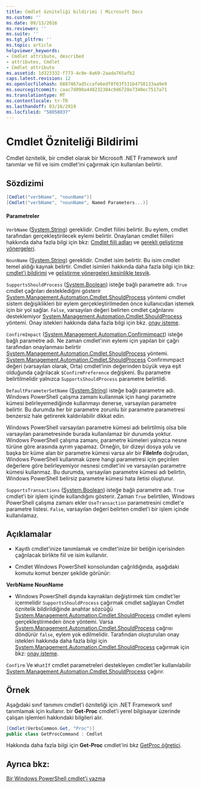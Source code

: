 ```yaml
---
title: Cmdlet özniteliği bildirimi | Microsoft Docs
ms.custom: ''
ms.date: 09/13/2016
ms.reviewer: ''
ms.suite: ''
ms.tgt_pltfrm: ''
ms.topic: article
helpviewer_keywords:
- Cmdlet attribute, described
- attributes, Cmdlet
- Cmdlet attribute
ms.assetid: 1d323332-f773-4c0e-8a69-2aada765afb2
caps.latest.revision: 12
ms.openlocfilehash: 6887467ad5ccafe6edf8f03f531b4750133aa9e9
ms.sourcegitcommit: caac7d098a448232304c9d6728e7340ec7517a71
ms.translationtype: MT
ms.contentlocale: tr-TR
ms.lasthandoff: 03/16/2019
ms.locfileid: "58058037"
---
```

# <a name="cmdlet-attribute-declaration"></a>Cmdlet Özniteliği Bildirimi

Cmdlet öznitelik, bir cmdlet olarak bir Microsoft .NET Framework sınıf tanımlar ve fiil ve isim cmdlet'ini çağırmak için kullanılan belirtir.

## <a name="syntax"></a>Sözdizimi

```csharp
[Cmdlet("verbName", "nounName")]
[Cmdlet("verbName", "nounName", Named Parameters...)]
```

#### <a name="parameters"></a>Parametreler

`VerbName` ([System.String](/dotnet/api/System.String)) gereklidir. Cmdlet fiilini belirtir. Bu eylem, cmdlet tarafından gerçekleştirilecek eylemi belirtir. Onaylanan cmdlet fiilleri hakkında daha fazla bilgi için bkz: [Cmdlet fiili adları](./approved-verbs-for-windows-powershell-commands.md) ve [gerekli geliştirme yönergeleri](./required-development-guidelines.md).

`NounName` ([System.String](/dotnet/api/System.String)) gereklidir. Cmdlet isim belirtir. Bu isim cmdlet temel aldığı kaynak belirtir. Cmdlet isimleri hakkında daha fazla bilgi için bkz: [cmdlet'i bildirimi](./cmdlet-class-declaration.md) ve [geliştirme yönergeleri kesinlikle teşvik](./strongly-encouraged-development-guidelines.md).

`SupportsShouldProcess` ([System.Boolean](/dotnet/api/System.Boolean)) isteğe bağlı parametre adı. `True` cmdlet çağrıları desteklediğini gösterir [System.Management.Automation.Cmdlet.ShouldProcess](/dotnet/api/System.Management.Automation.Cmdlet.ShouldProcess) yöntemi cmdlet sistem değişiklikleri bir eylem gerçekleştirilmeden önce kullanıcıdan istemek için bir yol sağlar. `False`, varsayılan değeri belirten cmdlet çağrılarını desteklemiyor [System.Management.Automation.Cmdlet.ShouldProcess](/dotnet/api/System.Management.Automation.Cmdlet.ShouldProcess) yöntemi. Onay istekleri hakkında daha fazla bilgi için bkz. [onay isteme](./requesting-confirmation-from-cmdlets.md).

`ConfirmImpact` ([System.Management.Automation.Confirmimpact](/dotnet/api/System.Management.Automation.ConfirmImpact)) isteğe bağlı parametre adı. Ne zaman cmdlet'inin eylemi için yapılan bir çağrı tarafından onaylanması belirtir [System.Management.Automation.Cmdlet.ShouldProcess](/dotnet/api/System.Management.Automation.Cmdlet.ShouldProcess) yöntemi. [System.Management.Automation.Cmdlet.ShouldProcess](/dotnet/api/System.Management.Automation.Cmdlet.ShouldProcess) Confirmımpact değeri (varsayılan olarak, Orta) cmdlet'inin değerinden büyük veya eşit olduğunda çağrılacak `$ConfirmPreference` değişkeni. Bu parametre belirtilmelidir yalnızca `SupportsShouldProcess` parametre belirtildi.

`DefaultParameterSetName` ([System.String](/dotnet/api/System.String)) isteğe bağlı parametre adı. Windows PowerShell çalışma zamanı kullanmak için hangi parametre kümesi belirleyemediğinde kullanmayı denerse, varsayılan parametre belirtir. Bu durumda her bir parametre zorunlu bir parametre parametresi benzersiz hale getirerek kaldırılabilir dikkat edin.

Windows PowerShell varsayılan parametre kümesi adı belirtilmiş olsa bile varsayılan parametresinde burada kullanılamaz bir durumda yoktur. Windows PowerShell çalışma zamanı, parametre kümeleri yalnızca nesne türüne göre arasında ayrım yapamaz. Örneğin, bir dizeyi dosya yolu ve başka bir küme alan bir parametre kümesi varsa alır bir **FileInfo** doğrudan, Windows PowerShell kullanmak üzere hangi parametresi için geçirilen değerlere göre belirleyemiyor nesnesi cmdlet'ini ve varsayılan parametre kümesi kullanmaz. Bu durumda, varsayılan parametre kümesi adı belirtin, Windows PowerShell belirsiz parametre kümesi hata iletisi oluşturur.

`SupportsTransactions` ([System.Boolean](/dotnet/api/System.Boolean)) isteğe bağlı parametre adı. `True` cmdlet'i bir işlem içinde kullandığını gösterir. Zaman `True` belirtilen, Windows PowerShell çalışma zamanı ekler `UseTransaction` parametresini cmdlet'e parametre listesi. `False`, varsayılan değeri belirten cmdlet'i bir işlem içinde kullanılamaz.

## <a name="remarks"></a>Açıklamalar

- Kayıtlı cmdlet'inize tanımlamak ve cmdlet'inize bir betiğin içerisinden çağrılacak birlikte fiil ve isim kullanılır.

- Cmdlet Windows PowerShell konsolundan çağrıldığında, aşağıdaki komutu komut benzer şekilde görünür:

**VerbName NounName**

- Windows PowerShell dışında kaynakları değiştirmek tüm cmdlet'ler içermelidir `SupportsShouldProcess` çağırmak cmdlet sağlayan Cmdlet öznitelik bildirildiğinde anahtar sözcüğü [System.Management.Automation.Cmdlet.ShouldProcess](/dotnet/api/System.Management.Automation.Cmdlet.ShouldProcess) cmdlet eylemi gerçekleştirmeden önce yöntemi. Varsa [System.Management.Automation.Cmdlet.ShouldProcess](/dotnet/api/System.Management.Automation.Cmdlet.ShouldProcess) çağrısı döndürür `false`, eylem yok edilmelidir. Tarafından oluşturulan onay istekleri hakkında daha fazla bilgi için [System.Management.Automation.Cmdlet.ShouldProcess](/dotnet/api/System.Management.Automation.Cmdlet.ShouldProcess) çağırmak için bkz: [onay isteme](./requesting-confirmation-from-cmdlets.md).

`Confirm` Ve `WhatIf` cmdlet parametreleri destekleyen cmdlet'ler kullanılabilir [System.Management.Automation.Cmdlet.ShouldProcess](/dotnet/api/System.Management.Automation.Cmdlet.ShouldProcess) çağırır.

## <a name="example"></a>Örnek

Aşağıdaki sınıf tanımını cmdlet'i özniteliği için .NET Framework sınıf tanımlamak için kullanır. bir **Get-Proc** cmdlet'i yerel bilgisayar üzerinde çalışan işlemleri hakkındaki bilgileri alır.

```csharp
[Cmdlet(VerbsCommon.Get, "Proc")]
public class GetProcCommand : Cmdlet
```

Hakkında daha fazla bilgi için **Get-Proc** cmdlet'ini bkz [GetProc öğretici](./getproc-tutorial.md).

## <a name="see-also"></a>Ayrıca bkz:

[Bir Windows PowerShell cmdlet'i yazma](./writing-a-windows-powershell-cmdlet.md)
